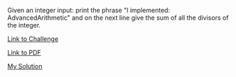 Given an integer input: print the phrase "I implemented: AdvancedArithmetic"
and on the next line give the sum of all the divisors of the integer.

[Link to Challenge](https://www.hackerrank.com/challenges/30-interfaces/problem)

[Link to PDF](./interfaces.pdf)

[My Solution](./interfaces.py)
